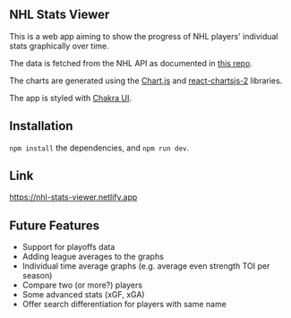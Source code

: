 ## NHL Stats Viewer
This is a web app aiming to show the progress of NHL players' individual stats graphically over time. 

The data is fetched from the NHL API as documented in [this repo](https://gitlab.com/dword4/nhlapi/-/tree/master).

The charts are generated using the [Chart.js](https://github.com/chartjs/Chart.js) and [react-chartsjs-2](https://github.com/reactchartjs/react-chartjs-2) libraries.

The app is styled with [Chakra UI](https://github.com/chakra-ui/chakra-ui).

## Installation
`npm install` the dependencies, and `npm run dev`.

## Link
https://nhl-stats-viewer.netlify.app

## Future Features
* Support for playoffs data
* Adding league averages to the graphs
* Individual time average graphs (e.g. average even strength TOI per season)
* Compare two (or more?) players
* Some advanced stats (xGF, xGA)
* Offer search differentiation for players with same name
